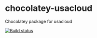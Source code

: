 # chocolatey-usacloud
Chocolatey package for usacloud

[![Build status](https://ci.appveyor.com/api/projects/status/lgfa6wffrrqe256k/branch/master?svg=true)](https://ci.appveyor.com/project/223n/chocolatey-usacloud/branch/master)
